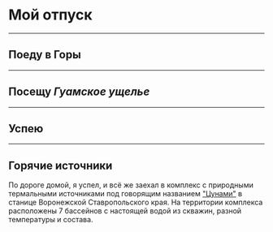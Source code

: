 # Мой отпуск

---
## Поеду в **Горы**

---
## Посещу **_Гуамское ущелье_**

---
## Успею

---
## Горячие источники
По дороге домой, я успел, и всё же заехал в комплекс с природными термальными источниками под говорящим названием ["Цунами"](https://yandex.ru/video/preview/18443489852471409089?text=станица%20воронежская%20ставропольский%20край%20горячие%20источники&path=yandex_search&parent-reqid=1669411205367426-298637038527347576-vla1-1561-vla-l7-balancer-8080-BAL-5269&from_type=vast) в станице Воронежской Ставропольского края. На территории комплекса расположены 7 бассейнов с настоящей водой из скважин, разной температуры и состава.
